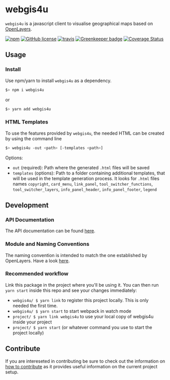 # webgis4u
`webgis4u` is a javascript client to visualise geographical maps based on [OpenLayers](https://openlayers.org/).

[![npm](https://img.shields.io/npm/v/webgis4u.svg)](https://www.npmjs.com/package/webgis4u)
[![GitHub license](https://img.shields.io/github/license/environment-agency-austria/webgis4u.svg)](https://github.com/environment-agency-austria/webgis4u/blob/master/LICENSE)
[![travis](https://travis-ci.com/environment-agency-austria/webgis4u.svg?branch=master)](https://travis-ci.com/environment-agency-austria/webgis4u)
[![Greenkeeper badge](https://badges.greenkeeper.io/environment-agency-austria/webgis4u.svg)](https://greenkeeper.io/)
[![Coverage Status](https://coveralls.io/repos/github/environment-agency-austria/webgis4u/badge.svg?branch=master)](https://coveralls.io/github/environment-agency-austria/webgis4u?branch=master)


## Usage
### Install
Use npm/yarn to install `webgis4u` as a dependency.
```bash
$> npm i webgis4u
```
or
```bash
$> yarn add webgis4u
```

### HTML Templates
To use the features provided by `webgis4u`, the needed HTML can be created by using the command line
```bash
$> webgis4u -out <path> [-templates <path>]
```
Options:
* `out` (required): Path where the generated `.html` files will be saved
* `templates` (options): Path to a folder containing additional templates, that will be used in the template generation process. It looks for `.html` files names `copyright`, `card_menu`, `link_panel`, `tool_switcher_functions`, `tool_switcher_layers`, `info_panel_header`, `info_panel_footer`, `legend`


## Development
### API Documentation
The API documentation can be found [here](https://environment-agency-austria.github.io/webgis4u/).


### Module and Naming Conventions
The naming convention is intended to match the one established by OpenLayers. Have a look [here](https://openlayers.org/en/latest/doc/tutorials/background.html#module-and-naming-conventions).

### Recommended workflow
Link this package in the project where you'll be using it. You can then run `yarn start` inside this repo and
see your changes immediately:
* `webgis4u/ $ yarn link` to register this project locally. This is only needed the first time.
* `webgis4u/ $ yarn start` to start webpack in watch mode
* `project/ $ yarn link webgis4u` to use your local copy of webgis4u inside your project
* `project/ $ yarn start` (or whatever command you use to start the project locally)

## Contribute
If you are intereseted in contributing be sure to check out the information on [how to contribute](./.github/CONTRIBUTING.md) as it provides useful information on the current project setup.
